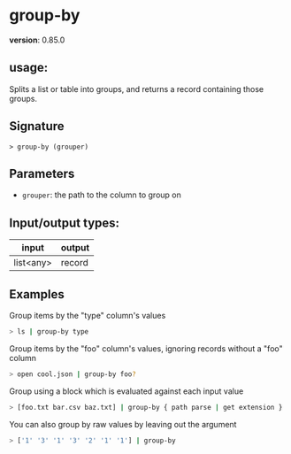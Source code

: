# group-by

**version**: 0.85.0

## **usage**:

Splits a list or table into groups, and returns a record containing those groups.

## Signature

`> group-by (grouper)`

## Parameters

- `grouper`: the path to the column to group on

## Input/output types:

| input       | output |
| ----------- | ------ |
| list\<any\> | record |

## Examples

Group items by the "type" column's values

```bash
> ls | group-by type
```

Group items by the "foo" column's values, ignoring records without a "foo" column

```bash
> open cool.json | group-by foo?
```

Group using a block which is evaluated against each input value

```bash
> [foo.txt bar.csv baz.txt] | group-by { path parse | get extension }
```

You can also group by raw values by leaving out the argument

```bash
> ['1' '3' '1' '3' '2' '1' '1'] | group-by
```
